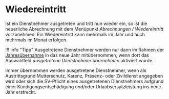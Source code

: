 # Wiedereintritt

Ist ein Dienstnehmer ausgetreten und tritt nun wieder ein, so ist die neuerliche Abrechnung mit dem Menüpunkt *Abrechnungen / Wiedereintritt* vorzunehmen. Ein Wiedereintritt kann mehrmals im Jahr und auch mehrmals im Monat erfolgen.

!!! info "Tipp"
    Ausgetretene Dienstnehmer werden nur dann im Rahmen der [Jahresübernahme](../Jahresübernahme/Jahresübernahme%20innerhalb%20eines%20Klienten.md) in das neue Jahr mitübernommen, wenn dort das Auswahlfeld *ausgetretene Dienstnehmer übernehmen* aktiviert wurde.

Immer übernommen werden ausgetretene Dienstnehmer, wenn als Austrittsgrund Mutterschutz, Karenz, Präsenz- oder Zivildienst angegeben wird oder sich die SV-Pflicht eines ausgetretenen Dienstnehmers aufgrund einer Kündigungsentschädigung und/oder Urlaubsersatzleistung ins neue Jahr erstreckt.